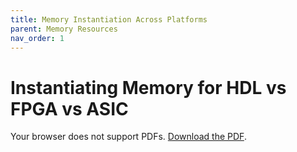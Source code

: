 ```yaml
---
title: Memory Instantiation Across Platforms
parent: Memory Resources
nav_order: 1
---
```


# Instantiating Memory for HDL vs FPGA vs ASIC

<object data="/assets/pdfs/Instantiating Memory with HDL vs FPGA vs ASIC .pdf" type="application/pdf" width="100%" height="800px">
    <p>Your browser does not support PDFs. 
    <a href="/assets/pdfs/Instantiating Memory with HDL vs FPGA vs ASIC .pdf">Download the PDF</a>.</p>
</object>
